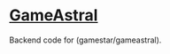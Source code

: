 # <a href="https://gameastral-057014ee9b02.herokuapp.com/">GameAstral</a>
Backend code for (gamestar/gameastral).
